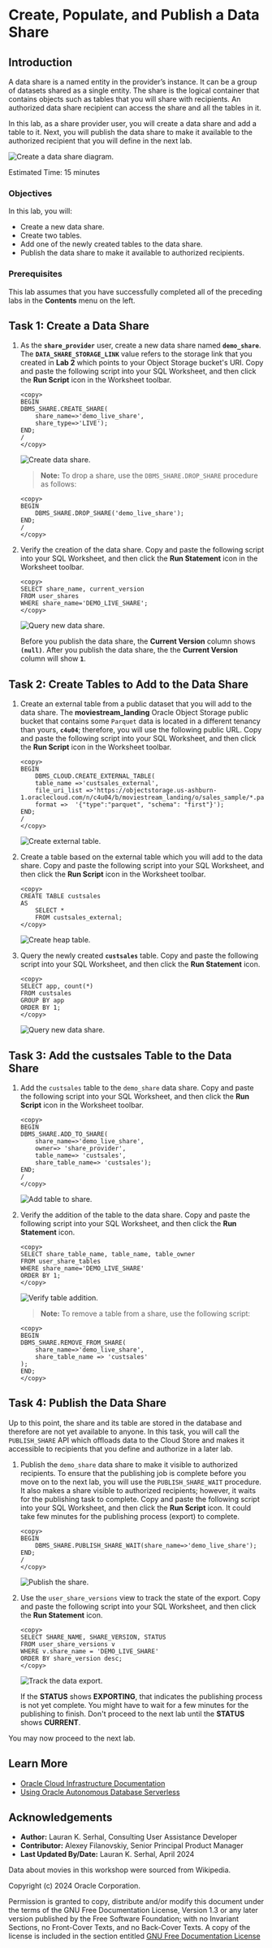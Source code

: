# Create, Populate, and Publish a Data Share

## Introduction

A data share is a named entity in the provider’s instance. It can be a group of datasets shared as a single entity. The share is the logical container that contains objects such as tables that you will share with recipients. An authorized data share recipient can  access the share and all the tables in it.

In this lab, as a share provider user, you will create a data share and add a table to it. Next, you will publish the data share to make it available to the authorized recipient that you will define in the next lab.

 ![Create a data share diagram.](images/data-share-diagram.png)

Estimated Time: 15 minutes

### Objectives

In this lab, you will:

* Create a new data share.
* Create two tables.
* Add one of the newly created tables to the data share.
* Publish the data share to make it available to authorized recipients.

### Prerequisites

This lab assumes that you have successfully completed all of the preceding labs in the **Contents** menu on the left.

## Task 1: Create a Data Share

1. As the **`share_provider`** user, create a new data share named **`demo_share`**. The **`DATA_SHARE_STORAGE_LINK`** value refers to the storage link that you created in **Lab 2** which points to your Object Storage bucket's URI. Copy and paste the following script into your SQL Worksheet, and then click the **Run Script** icon in the Worksheet toolbar.

    ```
    <copy>
    BEGIN
    DBMS_SHARE.CREATE_SHARE(
        share_name=>'demo_live_share',
        share_type=>'LIVE');
    END;
    /
    </copy>
    ```

    ![Create data share.](images/create-data-share.png)

    >**Note:** To drop a share, use the `DBMS_SHARE.DROP_SHARE` procedure as follows:

    ```
    <copy>
    BEGIN
        DBMS_SHARE.DROP_SHARE('demo_live_share');
    END;
    /
    </copy>
    ```

2. Verify the creation of the data share. Copy and paste the following script into your SQL Worksheet, and then click the **Run Statement** icon in the Worksheet toolbar.

    ```
    <copy>
    SELECT share_name, current_version
    FROM user_shares
    WHERE share_name='DEMO_LIVE_SHARE';
    </copy>
    ```

    ![Query new data share.](images/query-data-share.png)

    Before you publish the data share, the **Current Version** column shows **`(null)`**. After you publish the data share, the the **Current Version** column will show **`1`**.

## Task 2: Create Tables to Add to the Data Share

1. Create an external table from a public dataset that you will add to the data share. The **moviestream_landing** Oracle Object Storage public bucket that contains some `Parquet` data is located in a different tenancy than yours, **`c4u04`**; therefore, you will use the following public URL. Copy and paste the following script into your SQL Worksheet, and then click the **Run Script** icon in the Worksheet toolbar.

    ```
    <copy>
    BEGIN
        DBMS_CLOUD.CREATE_EXTERNAL_TABLE(
        table_name =>'custsales_external',
        file_uri_list =>'https://objectstorage.us-ashburn-1.oraclecloud.com/n/c4u04/b/moviestream_landing/o/sales_sample/*.parquet',
        format =>  '{"type":"parquet", "schema": "first"}');
    END;
    /
    </copy>
    ```

    ![Create external table.](images/create-external-table.png)

2. Create a table based on the external table which you will add to the data share. Copy and paste the following script into your SQL Worksheet, and then click the **Run Script** icon in the Worksheet toolbar.

    ```
    <copy>
    CREATE TABLE custsales
    AS
        SELECT *
        FROM custsales_external;
    </copy>
    ```

    ![Create heap table.](images/create-heap-table.png)

3. Query the newly created **`custsales`** table. Copy and paste the following script into your SQL Worksheet, and then click the **Run Statement** icon.

    ```
    <copy>
    SELECT app, count(*)
    FROM custsales
    GROUP BY app
    ORDER BY 1;
    </copy>
    ```

    ![Query new data share.](images/query-custsales.png)

## Task 3: Add the custsales Table to the Data Share

1. Add the `custsales` table to the `demo_share` data share. Copy and paste the following script into your SQL Worksheet, and then click the **Run Script** icon in the Worksheet toolbar.

    ```
    <copy>
    BEGIN
    DBMS_SHARE.ADD_TO_SHARE(
        share_name=>'demo_live_share',
        owner=> 'share_provider',
        table_name=> 'custsales',
        share_table_name=> 'custsales');
    END;
    /
    </copy>
    ```

    ![Add table to share.](images/add-table-share.png)

2. Verify the addition of the table to the data share. Copy and paste the following script into your SQL Worksheet, and then click the **Run Statement** icon.

    ```
    <copy>
    SELECT share_table_name, table_name, table_owner
    FROM user_share_tables
    WHERE share_name='DEMO_LIVE_SHARE'
    ORDER BY 1;
    </copy>
    ```

    ![Verify table addition.](images/verify-table-added.png)

    >**Note:** To remove a table from a share, use the following script:

    ```
    <copy>
    BEGIN
    DBMS_SHARE.REMOVE_FROM_SHARE(
        share_name=>'demo_live_share',
        share_table_name => 'custsales'
    );
    END;
    </copy>
    ```

## Task 4: Publish the Data Share

Up to this point, the share and its table are stored in the database and therefore are not yet available to anyone. In this task, you will call the `PUBLISH_SHARE` API which offloads data to the Cloud Store and makes it accessible to recipients that you define and authorize in a later lab.

1. Publish the `demo_share` data share to make it visible to authorized recipients. To ensure that the publishing job is complete before you move on to the next lab, you will use the `PUBLISH_SHARE_WAIT` procedure. It also makes a share visible to authorized recipients; however, it waits for the publishing task to complete. Copy and paste the following script into your SQL Worksheet, and then click the **Run Script** icon. It could take few minutes for the publishing process (export) to complete.

    ```
    <copy>
    BEGIN
        DBMS_SHARE.PUBLISH_SHARE_WAIT(share_name=>'demo_live_share');
    END;
    /
    </copy>
    ```

    ![Publish the share.](images/publish-share.png)

2. Use the `user_share_versions` view to track the state of the export. Copy and paste the following script into your SQL Worksheet, and then click the **Run Statement** icon.

    ```
    <copy>
    SELECT SHARE_NAME, SHARE_VERSION, STATUS
    FROM user_share_versions v
    WHERE v.share_name = 'DEMO_LIVE_SHARE'
    ORDER BY share_version desc;
    </copy>
    ```

    ![Track the data export.](images/track-export.png)

    If the **STATUS** shows **EXPORTING**, that indicates the publishing process is not yet complete. You might have to wait for a few minutes for the publishing to finish. Don't proceed to the next lab until the **STATUS** shows **CURRENT**.

You may now proceed to the next lab.

## Learn More

* [Oracle Cloud Infrastructure Documentation](https://docs.cloud.oracle.com/en-us/iaas/Content/GSG/Concepts/baremetalintro.htm)
* [Using Oracle Autonomous Database Serverless](https://docs.oracle.com/en/cloud/paas/autonomous-database/adbsa/index.html)

## Acknowledgements

* **Author:** Lauran K. Serhal, Consulting User Assistance Developer
* **Contributor:** Alexey Filanovskiy, Senior Principal Product Manager
* **Last Updated By/Date:** Lauran K. Serhal, April 2024

Data about movies in this workshop were sourced from Wikipedia.

Copyright (c) 2024 Oracle Corporation.

Permission is granted to copy, distribute and/or modify this document
under the terms of the GNU Free Documentation License, Version 1.3
or any later version published by the Free Software Foundation;
with no Invariant Sections, no Front-Cover Texts, and no Back-Cover Texts.
A copy of the license is included in the section entitled [GNU Free Documentation License](files/gnu-free-documentation-license.txt)
